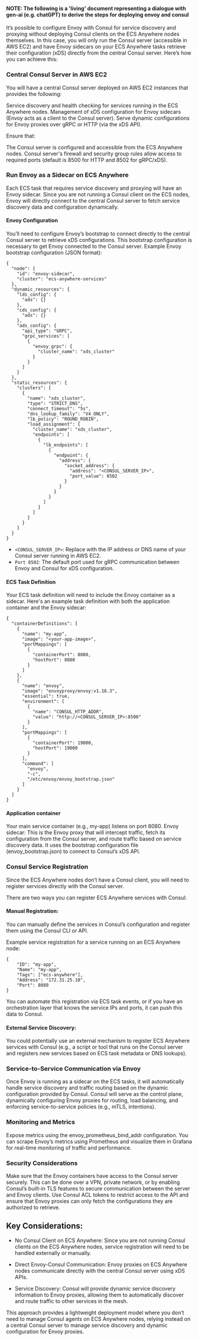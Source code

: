 #### NOTE: The following is a 'living' document representing a dialogue with gen-ai (e.g. chatGPT) to derive the steps for deploying envoy and consul

It’s possible to configure Envoy with Consul for service discovery and proxying without deploying Consul clients on the
ECS Anywhere nodes themselves. In this case, you will only run the Consul server (accessible in AWS EC2) and have Envoy
sidecars on your ECS Anywhere tasks retrieve their configuration (xDS) directly from the central Consul server. Here’s
how you can achieve this:

### Central Consul Server in AWS EC2
You will have a central Consul server deployed on AWS EC2 instances that provides the following:

Service discovery and health checking for services running in the ECS Anywhere nodes.
Management of xDS configuration for Envoy sidecars (Envoy acts as a client to the Consul server).
Serve dynamic configurations for Envoy proxies over gRPC or HTTP (via the xDS API).

Ensure that:

The Consul server is configured and accessible from the ECS Anywhere nodes.
Consul server's firewall and security group rules allow access to required ports (default is 8500 for HTTP and 8502
for gRPC/xDS).

### Run Envoy as a Sidecar on ECS Anywhere
Each ECS task that requires service discovery and proxying will have an Envoy sidecar. Since you are not running
a Consul client on the ECS nodes, Envoy will directly connect to the central Consul server to fetch service
discovery data and configuration dynamically.

#### Envoy Configuration
You’ll need to configure Envoy’s bootstrap to connect directly to the central Consul server to retrieve xDS
configurations. This bootstrap configuration is necessary to get Envoy connected to the Consul server.
Example Envoy bootstrap configuration (JSON format):


```
{
  "node": {
    "id": "envoy-sidecar",
    "cluster": "ecs-anywhere-services"
  },
  "dynamic_resources": {
    "lds_config": {
      "ads": {}
    },
    "cds_config": {
      "ads": {}
    },
    "ads_config": {
      "api_type": "GRPC",
      "grpc_services": [
        {
          "envoy_grpc": {
            "cluster_name": "xds_cluster"
          }
        }
      ]
    }
  },
  "static_resources": {
    "clusters": [
      {
        "name": "xds_cluster",
        "type": "STRICT_DNS",
        "connect_timeout": "5s",
        "dns_lookup_family": "V4_ONLY",
        "lb_policy": "ROUND_ROBIN",
        "load_assignment": {
          "cluster_name": "xds_cluster",
          "endpoints": [
            {
              "lb_endpoints": [
                {
                  "endpoint": {
                    "address": {
                      "socket_address": {
                        "address": "<CONSUL_SERVER_IP>",
                        "port_value": 8502
                      }
                    }
                  }
                }
              ]
            }
          ]
        }
      }
    ]
  }
}

```

* `<CONSUL_SERVER_IP>`: Replace with the IP address or DNS name of your Consul server running in AWS EC2.
* `Port 8502`: The default port used for gRPC communication between Envoy and Consul for xDS configuration.

#### ECS Task Definition
Your ECS task definition will need to include the Envoy container as a sidecar. Here's an example task definition with
both the application container and the Envoy sidecar:

```
{
  "containerDefinitions": [
    {
      "name": "my-app",
      "image": "<your-app-image>",
      "portMappings": [
        {
          "containerPort": 8080,
          "hostPort": 8080
        }
      ]
    },
    {
      "name": "envoy",
      "image": "envoyproxy/envoy:v1.18.3",
      "essential": true,
      "environment": [
        {
          "name": "CONSUL_HTTP_ADDR",
          "value": "http://<CONSUL_SERVER_IP>:8500"
        }
      ],
      "portMappings": [
        {
          "containerPort": 19000,
          "hostPort": 19000
        }
      ],
      "command": [
        "envoy",
        "-c",
        "/etc/envoy/envoy_bootstrap.json"
      ]
    }
  ]
}

```

#### Application container
Your main service container (e.g., my-app) listens on port 8080.
Envoy sidecar: This is the Envoy proxy that will intercept traffic, fetch its configuration from the Consul server, and
route traffic based on service discovery data. It uses the bootstrap configuration file (envoy_bootstrap.json) to
connect to Consul’s xDS API.

### Consul Service Registration

Since the ECS Anywhere nodes don’t have a Consul client, you will need to register services directly with the Consul server.

There are two ways you can register ECS Anywhere services with Consul:

#### Manual Registration: 
You can manually define the services in Consul’s configuration and register them using the Consul
CLI or API.

Example service registration for a service running on an ECS Anywhere node:

```
{
    "ID": "my-app",
    "Name": "my-app",
    "Tags": ["ecs-anywhere"],
    "Address": "172.31.25.10",
    "Port": 8080
}
```

You can automate this registration via ECS task events, or if you have an orchestration layer that knows the service IPs
and ports, it can push this data to Consul.

#### External Service Discovery: 
You could potentially use an external mechanism to register ECS Anywhere services with
Consul (e.g., a script or tool that runs on the Consul server and registers new services based on ECS task metadata or
DNS lookups).

### Service-to-Service Communication via Envoy

Once Envoy is running as a sidecar on the ECS tasks, it will automatically handle service discovery and traffic routing based on the dynamic configuration provided by Consul.
Consul will serve as the control plane, dynamically configuring Envoy proxies for routing, load balancing, and
enforcing service-to-service policies (e.g., mTLS, intentions).

### Monitoring and Metrics
Expose metrics using the envoy_prometheus_bind_addr configuration.
You can scrape Envoy’s metrics using Prometheus and visualize them in Grafana for real-time monitoring of traffic and performance.

### Security Considerations
Make sure that the Envoy containers have access to the Consul server securely. This can be done over a VPN, private network, or by enabling Consul’s built-in TLS features to secure communication between the server and Envoy clients.
Use Consul ACL tokens to restrict access to the API and ensure that Envoy proxies can only fetch the configurations they are authorized to retrieve.

## Key Considerations:
* No Consul Client on ECS Anywhere: Since you are not running Consul clients on the ECS Anywhere nodes, service
registration will need to be handled externally or manually.

* Direct Envoy-Consul Communication: Envoy proxies on ECS Anywhere nodes communicate directly with the central Consul
server using xDS APIs.

* Service Discovery: Consul will provide dynamic service discovery information to Envoy proxies, allowing them to
automatically discover and route traffic to other services in the mesh.

This approach provides a lightweight deployment model where you don’t need to manage Consul agents on ECS Anywhere
nodes, relying instead on a central Consul server to manage service discovery and dynamic configuration for Envoy
proxies.